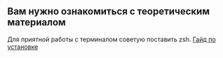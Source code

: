 ## Вам нужно ознакомиться с теоретическим материалом

Для приятной работы с терминалом советую поставить zsh. [Гайд по установке](https://phoenixnap.com/kb/install-zsh-ubuntu)